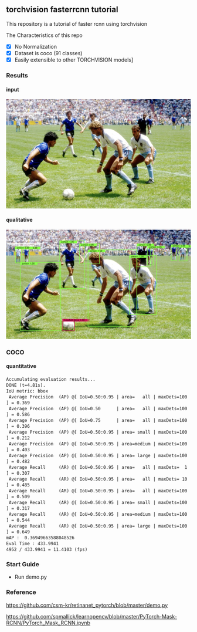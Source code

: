 ## torchvision fasterrcnn tutorial

This repository is a tutorial of faster rcnn using torchvision

The Characteristics of this repo
- [x] No Normalization
- [x] Dataset is coco (91 classes)
- [x] Easily extensible to other TORCHVISION models]

### Results

#### input
![input](./soccer.png)

#### qualitative 
![output](./result.png)

### COCO
#### quantitative
```
Accumulating evaluation results...
DONE (t=4.81s).
IoU metric: bbox
 Average Precision  (AP) @[ IoU=0.50:0.95 | area=   all | maxDets=100 ] = 0.369
 Average Precision  (AP) @[ IoU=0.50      | area=   all | maxDets=100 ] = 0.586
 Average Precision  (AP) @[ IoU=0.75      | area=   all | maxDets=100 ] = 0.396
 Average Precision  (AP) @[ IoU=0.50:0.95 | area= small | maxDets=100 ] = 0.212
 Average Precision  (AP) @[ IoU=0.50:0.95 | area=medium | maxDets=100 ] = 0.403
 Average Precision  (AP) @[ IoU=0.50:0.95 | area= large | maxDets=100 ] = 0.482
 Average Recall     (AR) @[ IoU=0.50:0.95 | area=   all | maxDets=  1 ] = 0.307
 Average Recall     (AR) @[ IoU=0.50:0.95 | area=   all | maxDets= 10 ] = 0.485
 Average Recall     (AR) @[ IoU=0.50:0.95 | area=   all | maxDets=100 ] = 0.509
 Average Recall     (AR) @[ IoU=0.50:0.95 | area= small | maxDets=100 ] = 0.317
 Average Recall     (AR) @[ IoU=0.50:0.95 | area=medium | maxDets=100 ] = 0.544
 Average Recall     (AR) @[ IoU=0.50:0.95 | area= large | maxDets=100 ] = 0.649
mAP :  0.36949663588048526
Eval Time : 433.9941
4952 / 433.9941 = 11.4103 (fps)
```

### Start Guide

- Run demo.py

### Reference

https://github.com/csm-kr/retinanet_pytorch/blob/master/demo.py

https://github.com/spmallick/learnopencv/blob/master/PyTorch-Mask-RCNN/PyTorch_Mask_RCNN.ipynb






